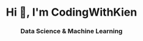 <h1 align="center">Hi 👋, I'm CodingWithKien</h1>
<h3 align="center">Data Science & Machine Learning</h3>

